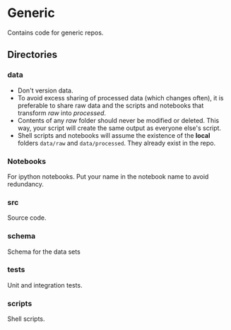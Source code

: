 Generic
=======
Contains code for generic repos.  


Directories
-----------

### data

* Don't version data.
* To avoid excess sharing of processed data (which changes often), it is preferable to share raw data and the scripts and notebooks that transform *raw* into *processed*.  
* Contents of any *raw* folder should never be modified or deleted.  This way, your script will create the same output as everyone else's script.
* Shell scripts and notebooks will assume the existence of the **local** folders `data/raw` and `data/processed`.  They already exist in the repo.

### Notebooks
For ipython notebooks.  Put your name in the notebook name to avoid redundancy.

### src
Source code.

### schema
Schema for the data sets

### tests
Unit and integration tests.

### scripts
Shell scripts.
